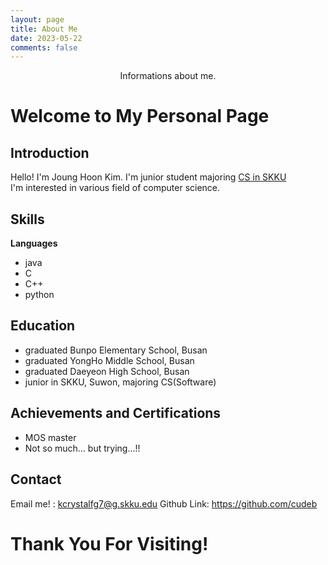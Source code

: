 ```yaml
---
layout: page
title: About Me
date: 2023-05-22
comments: false
---
```

    
<center>Informations about me.</center>

# Welcome to My Personal Page

## Introduction
Hello! I'm Joung Hoon Kim. I'm junior student majoring [CS in SKKU](https://cs.skku.edu/ko/)
\
I'm interested in various field of computer science.

## Skills
__Languages__

+ java
+ C
+ C++
+ python

## Education

+ graduated Bunpo Elementary School, Busan
+ graduated YongHo Middle School, Busan
+ graduated Daeyeon High School, Busan
+ junior in SKKU, Suwon, majoring CS(Software)

## Achievements and Certifications

+ MOS master
+ Not so much... but trying...!!

## Contact
Email me! : kcrystalfg7@g.skku.edu
Github Link: https://github.com/cudeb

# Thank You For Visiting!
<!-- ## Features
* Minimal, you can focus on your content
* Responsive
* Disqus integration
* Syntax highlighting
* Optional post image
* Social icons
* Page for sharing projects
* Optional background image
* Simple navigation menu
* MathJax support

## Preview

{% capture images %}
    https://cloud.githubusercontent.com/assets/754514/14509720/61c61058-01d6-11e6-93ab-0918515ecd56.png
    https://cloud.githubusercontent.com/assets/754514/14509716/61ac6c8e-01d6-11e6-879f-8308883de790.png
{% endcapture %}
{% include gallery images=images caption="Screenshots of Moon Theme" cols=2 %}

See a [live version of Moon](http://taylantatli.github.io/Moon) hosted on GitHub.

## Getting Started

To learn how to install and use this theme check out the [Setup Guide](http://taylantatli.me/Moon/moon-theme/) for more information.
      
[Install Moon](https://github.com/TaylanTatli/Moon){: .btn} -->
